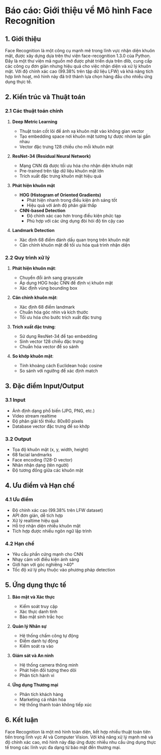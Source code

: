# Báo cáo: Giới thiệu về Mô hình Face Recognition

## 1. Giới thiệu
Face Recognition là một công cụ mạnh mẽ trong lĩnh vực nhận diện khuôn mặt, được xây dựng dựa trên thư viện face-recognition 1.3.0 của Python. Đây là một thư viện mã nguồn mở được phát triển dựa trên dlib, cung cấp các công cụ đơn giản nhưng hiệu quả cho việc nhận diện và xử lý khuôn mặt. Với độ chính xác cao (99.38% trên tập dữ liệu LFW) và khả năng tích hợp linh hoạt, mô hình này đã trở thành lựa chọn hàng đầu cho nhiều ứng dụng thực tế.

## 2. Kiến trúc và Thuật toán
### 2.1 Các thuật toán chính
1. **Deep Metric Learning**
   - Thuật toán cốt lõi để ánh xạ khuôn mặt vào không gian vector
   - Tạo embedding space nơi khuôn mặt tương tự được nhóm lại gần nhau
   - Vector đặc trưng 128 chiều cho mỗi khuôn mặt

2. **ResNet-34 (Residual Neural Network)**
   - Mạng CNN đã được tối ưu hóa cho nhận diện khuôn mặt
   - Pre-trained trên tập dữ liệu khuôn mặt lớn
   - Trích xuất đặc trưng khuôn mặt hiệu quả

3. **Phát hiện khuôn mặt**
   - **HOG (Histogram of Oriented Gradients)**
     * Phát hiện nhanh trong điều kiện ánh sáng tốt
     * Hiệu quả với ảnh độ phân giải thấp
   - **CNN-based Detection**
     * Độ chính xác cao hơn trong điều kiện phức tạp
     * Phù hợp với các ứng dụng đòi hỏi độ tin cậy cao

4. **Landmark Detection**
   - Xác định 68 điểm đánh dấu quan trọng trên khuôn mặt
   - Căn chỉnh khuôn mặt để tối ưu hóa quá trình nhận diện

### 2.2 Quy trình xử lý
1. **Phát hiện khuôn mặt**:
   - Chuyển đổi ảnh sang grayscale
   - Áp dụng HOG hoặc CNN để định vị khuôn mặt
   - Xác định vùng bounding box

2. **Căn chỉnh khuôn mặt**:
   - Xác định 68 điểm landmark
   - Chuẩn hóa góc nhìn và kích thước
   - Tối ưu hóa cho bước trích xuất đặc trưng

3. **Trích xuất đặc trưng**:
   - Sử dụng ResNet-34 để tạo embedding
   - Sinh vector 128 chiều đặc trưng
   - Chuẩn hóa vector để so sánh

4. **So khớp khuôn mặt**:
   - Tính khoảng cách Euclidean hoặc cosine
   - So sánh với ngưỡng để xác định match

## 3. Đặc điểm Input/Output
### 3.1 Input
- Ảnh định dạng phổ biến (JPG, PNG, etc.)
- Video stream realtime
- Độ phân giải tối thiểu: 80x80 pixels
- Database vector đặc trưng để so khớp

### 3.2 Output
- Tọa độ khuôn mặt (x, y, width, height)
- 68 facial landmarks
- Face encoding (128-D vector)
- Nhãn nhận dạng (tên người)
- Độ tương đồng giữa các khuôn mặt

## 4. Ưu điểm và Hạn chế
### 4.1 Ưu điểm
- Độ chính xác cao (99.38% trên LFW dataset)
- API đơn giản, dễ tích hợp
- Xử lý realtime hiệu quả
- Hỗ trợ nhận diện nhiều khuôn mặt
- Tích hợp được nhiều ngôn ngữ lập trình

### 4.2 Hạn chế
- Yêu cầu phần cứng mạnh cho CNN
- Nhạy cảm với điều kiện ánh sáng
- Giới hạn với góc nghiêng >40°
- Tốc độ xử lý phụ thuộc vào phương pháp detection

## 5. Ứng dụng thực tế
1. **Bảo mật và Xác thực**
   - Kiểm soát truy cập
   - Xác thực danh tính
   - Bảo mật sinh trắc học

2. **Quản lý Nhân sự**
   - Hệ thống chấm công tự động
   - Điểm danh tự động
   - Kiểm soát ra vào

3. **Giám sát và An ninh**
   - Hệ thống camera thông minh
   - Phát hiện đối tượng theo dõi
   - Phân tích hành vi

4. **Ứng dụng Thương mại**
   - Phân tích khách hàng
   - Marketing cá nhân hóa
   - Hệ thống thanh toán không tiếp xúc

## 6. Kết luận
Face Recognition là một mô hình toàn diện, kết hợp nhiều thuật toán tiên tiến trong lĩnh vực AI và Computer Vision. Với khả năng xử lý mạnh mẽ và độ chính xác cao, mô hình này đáp ứng được nhiều nhu cầu ứng dụng thực tế trong các lĩnh vực đa dạng từ bảo mật đến thương mại.

